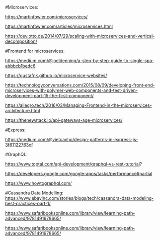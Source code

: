 
#Microservices:

https://martinfowler.com/microservices/

https://martinfowler.com/articles/microservices.html

https://dev.otto.de/2014/07/29/scaling-with-microservices-and-vertical-decomposition/ 

#Frontend for microservices:

https://medium.com/@joeldenning/a-step-by-step-guide-to-single-spa-abbbcb1bedc6

https://gustafnk.github.io/microservice-websites/

https://technologyconversations.com/2015/08/09/developing-front-end-microservices-with-polymer-web-components-and-test-driven-development-part-15-the-first-component/

https://allegro.tech/2016/03/Managing-Frontend-in-the-microservices-architecture.html

https://thenewstack.io/api-gateways-age-microservices/ 

#Express:

https://medium.com/@vietcanho/design-patterns-in-express-js-3f61122763cf 

#GraphQL:

https://www.toptal.com/api-development/graphql-vs-rest-tutorial?

https://developers.google.com/google-apps/tasks/performance#partial

https://www.howtographql.com/ 

#Cassandra Data Modelling:
https://www.ebayinc.com/stories/blogs/tech/cassandra-data-modeling-best-practices-part-1/ 

https://www.safaribooksonline.com/library/view/learning-path-advanced/9781491978665/ 

https://www.safaribooksonline.com/library/view/learning-path-advanced/9781491978665/
